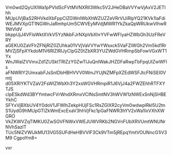 Vm0wd2QyUXlWa1pPVldScFVtMVNXRll3Wkc5V2JHeDBaVVYwVjAxV2JETlhh
MUpUVjBaS2RHVkdXbFppClZGWnlWbXhWZUZZeVRrVlJiRlpYQ21KVk1IaFdi
WEJMVXpGT1NGWnJaRmhpUm5CWVEyMVdjMWR1YkZkaQpWRUkwVlhwR1NtVldV
bkppUjJ4VFlsWktXVkV5YzNkbFJrNXpVbXhrYVFwWFIyaHZWbGh3UzFReVRY
aGEKU0ZaVFlrZFNjRlZ0ZUhka01VVjVaVVYwYWsxck5VaFZiWGh2Vm5kd1Rr
MVZjSFpXYkdoM1V6RlZlRlJyClpGZ0tZbXR3YUZWdGVHRmpSbFowVGxWT1Yx
WnJWalZVVmxZd1ZUSktTRlZzY0ZwTlJuQnlWakJHZDFaRwpTbFpqUlZwWFls
aFNWRlY2UmxabFJsSnlDbHBHVVV0WmJYUjNZMFpXZEdWSFJtcFNiSEI0Vmtj
d05XRlYKTVZaV2FsWlZWbXh3Y2xsWGVHRmpiR1J6VjJ4a2FWZEhhRTFXYTJS
clpESkdWd3BYYmtwcFVrWndXRmxVClNsSmtNV3hWVW1zNWExSnNjSHBEYkhC
SFYxVjBXbUV4Y0doV1JFWlhZekpHUjFSc1RsZGlXR2cyVm0wdwplRkl5U2tn
S1UydG9hMUpGTlZkWmExcExaV3hhVjFkc1pGaFNWR3hYV2xWa1IxVXhXWGRO
VkZKWVZqTlMKU0ZwSGVFNWxVWEJUWVRKb2NGVnFUbXRVUmtWNUNrNVhSazlT
TUc5NlZVWlJkMU13VG5SUFdHeHBVVlF3Ck9VTm5jREpqYmtVOUNncG1iV3M9
CgpoYm8=

vxr